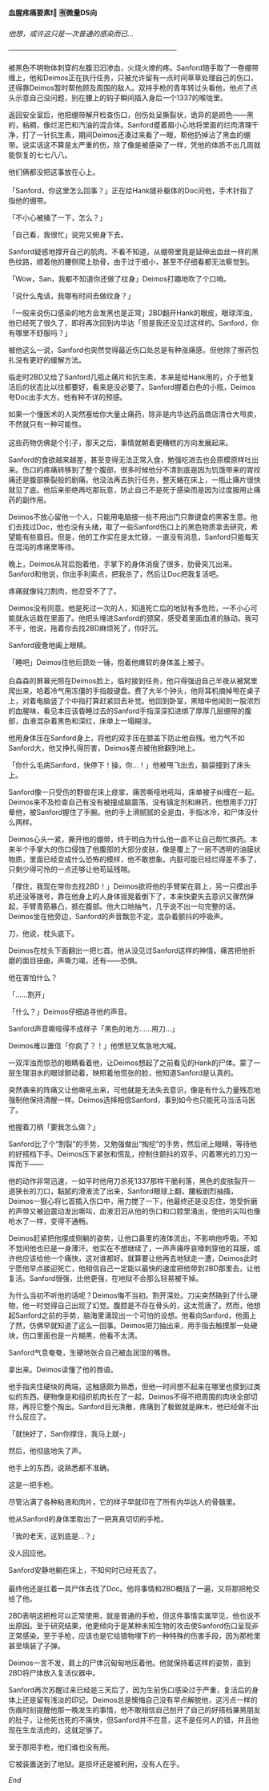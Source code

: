 **血腥疼痛要素❗️🔪**
 **🈶️微量DS向**
<br><br>
_他想，或许这只是一次普通的感染而已…_

 ————————————————————————
 <br><br>
被黑色不明物体刺穿的左腹汩汩渗血，火烧火燎的疼。Sanford随手取了一卷绷带缠上，他和Deimos正在执行任务，只被允许留有一点时间草草处理自己的伤口，还得靠Deimos暂时帮他顾及周围的敌人。双持手枪的青年转过头看他，他点了点头示意自己没问题，别在腰上的钩子瞬间插入身后一个1337的喉咙里。

 
返回安全室后，他把绷带解开检查伤口，创伤处呈撕裂状，诡异的是颜色——黑的，粘稠，像烂泥巴和汽油的混合体。Sanford蹙着眉小心地将里面的烂肉清理干净，打了一针抗生素，期间Deimos还凑过来看了一眼，帮他扔掉沾了黑血的绷带。说实话这不算是太严重的伤，除了像是被感染了一样，凭他的体质不出几周就能恢复的七七八八。

 
他们俩都没把这事放在心上。
 <br><br>
「Sanford，你这里怎么回事？」正在给Hank缝补躯体的Doc问他，手术针指了指他的绷带。

 
「不小心被捅了一下，怎么？」

 
「自己看，我很忙」说完又俯身下去。

 
Sanford疑惑地撑开自己的肌肉。不看不知道，从绷带里竟是延伸出血丝一样的黑色纹路，顺着他的腰侧爬上肋骨，由于过于细小，甚至不仔细看都无法察觉到。

 
「Wow，San，我都不知道你还做了纹身」Deimos打趣地吹了个口哨。

 
「说什么鬼话，我哪有时间去做纹身？」

 
「一般来说伤口感染的地方会发黑也是正常」2BD翻开Hank的眼皮，眼球浑浊，他已经死了很久了，即将再次回到内华达「但是我还没见过这样的。Sanford，你有哪里不舒服吗？」

 
被他这么一说，Sanford也突然觉得最近伤口处总是有种涨痛感，但他除了擦药包扎没有更好的缓解方法。

 
临走时2BD又给了Sanford几瓶止痛片和抗生素，本来是给Hank用的，介于他复活后的状态比以往都要好，看来是没必要了。Sanford握着白色的小瓶，Deimos夸Doc出手大方。他有种不详的预感。

 
如果一个懂医术的人突然塞给你大量止痛药，除非是内华达药品商店清仓大甩卖，不然就只有一种可能性。
<br><br>
这些药物仿佛是个引子，那天之后，事情就朝着更糟糕的方向发展起来。

 
Sanford的食欲越来越差，甚至变得无法正常入食，勉强吃进去也会原模原样吐出来。伤口的疼痛转移到了整个腹部，很多时候他分不清到底是因为饥饿带来的胃绞痛还是腹部撕裂般的剧痛。他没法再去执行任务，整天蜷在床上，一瓶止痛片很快就见了底。他后来拒绝再吃那玩意，防止自己不是死于感染而是因为过度服用止痛药的副作用。

 
Deimos不放心留他一个人，只能用电脑接一些不用出门只靠键盘的黑客生意。他们去找过Doc，他也没有头绪，取了一些Sanford伤口上的黑色物质拿去研究，希望能有些眉目。但是，他的工作实在是太忙碌，一直没有消息，Sanford只能每天在混沌的疼痛里等待。

 
晚上，Deimos从背后抱着他，手掌下的身体消瘦了很多，肋骨突兀出来。Sanford和他说，你出手利索点，把我杀了，然后让Doc把我复活吧。

 
疼痛就像钝刀割肉，他忍受不了了。

 
Deimos没有同意。他是死过一次的人，知道死亡后的地狱有多危险，一不小心可能就永远栽在里面了。他把头埋进Sanford的颈窝，感受着里面血液的脉动。我可不干，他说，拖着你去找2BD麻烦死了，你好沉。

 
Sanford疲惫地阖上眼睛。

 
「睡吧」Deimos往他后颈处一锤，抱着他瘫软的身体盖上被子。
<br><br>
白森森的屏幕光照在Deimos脸上，临时接到任务，他只得强迫自己半夜从被窝里爬出来，哈着冷气用冻僵的手指敲键盘。费了大半个钟头，他将耳机摘掉甩在桌子上，对着电脑竖了个中指打算赶紧回去补觉。他回到卧室，黑暗中他闻到一股浓烈的血腥味，看见本应该昏睡过去的Sanford手指深深扣进绑了厚厚几层绷带的腹部，血液混杂着黑色和深红，床单上一塌糊涂。

 
他用身体压在Sanford身上，将他的双手压在膝盖下防止他自残。他力气不如Sanford大，他又挣扎得厉害，Deimos差点被他掀翻到地上。

 
「你什么毛病Sanford，快停下！操，你…！」他被甩飞出去，脑袋撞到了床头上。

 
Sanford像一只受伤的野兽在床上痉挛，痛苦嘶哑地吼叫，床单被子纠缠在一起。Deimos来不及检查自己有没有被撞成脑震荡，没有镇定剂和麻药，他想用手刀打晕他，被Sanford握住了手腕。他的手上滑腻腻的全是血，手指冰冷，和尸体没什么两样。

 
Deimos心头一紧，撕开他的绷带，终于明白为什么他一直不让自己帮忙换药。本来半个手掌大的伤口侵蚀了他腹部的大部分皮肤，像是覆上了一层不透明的油膜状物质，里面已经变成什么恐怖的模样，他不敢想象。内脏可能已经烂得差不多了，只剩少得可怜的一点还够让他苟延残喘。

 
「撑住，我现在带你去找2BD！」Deimos欲将他的手臂架在肩上，另一只摸出手机还没等拨号，靠在他身上的人身体摇晃着倒下了，本来快要失去意识又骤然弹起，手臂青筋暴凸，抵在腹部。他大口地抽气，几乎说不出一句完整的话。Deimos坐在他旁边，Sanford的声音飘忽不定，混杂着颤抖的呼吸声。

 
刀，他说，枕头底下。

 
Deimos在枕头下面翻出一把匕首。他从没见过Sanford这样的神情，痛苦把他折磨的面目扭曲，声嘶力竭，还有——恐惧。

 
他在害怕什么？

 
「……割开」

 
「什么？」Deimos仔细追寻他的声音。

 
Sanford声音嘶哑得不成样子「黑色的地方……用刀…」

 
Deimos难以置信「你疯了？！」他愤怒又焦急地大喊。

 
一双浑浊而惊恐的眼睛看着他，让Deimos想起了之前看见的Hank的尸体。蒙了一层生理泪水的眼球颤动着，映照着他慌张的脸，他知道Sanford是认真的。

 
突然袭来的阵痛又让他嘶吼出来，可他就是无法失去意识，像是有什么力量残忍地强制他保持清醒一样。Deimos选择相信Sanford，事到如今也只能死马当活马医了。

 
他握着刀柄「要我怎么做？」

 
Sanford比了个“割裂”的手势，又勉强做出“掏挖”的手势，然后闭上眼睛，等待他的好搭档下手。Deimos压下紧张和慌乱，控制住颤抖的双手，闪着寒光的刀刃一挥而下——

 
他的动作非常迅速，一如平时他用刀杀死1337那样干脆利落，黑色的皮肤裂开一道狭长的刀口，黏腻的滑液流了出来，Sanford眼球上翻，腰板剧烈抽搐，Deimos一狠心将匕首插入伤口中，用力搅了一下，他最终还是没忍住，饱受折磨的声带又被迫震动发出嘶叫，血液汩汩从他的伤口和口腔里涌出，使他的尖叫也像呛水了一样，变得不通畅。

 
Deimos赶紧把他摆成侧躺的姿势，让他口鼻里的液体流出，不影响他呼吸。不知不觉间他也已是一身薄汗。他实在不想继续了，一声声痛呼哀嚎刺穿他的耳膜，或许他应该给他一个痛快，这对谁都好。就算要让他再去地狱走一遭，Deimos此时宁愿他早点接迎死亡，他相信自己一定能以最快的速度把他带到2BD那里去，让他复活。Sanford很强，比他更强，在地狱不会那么轻易被干掉。

 
为什么当初不听他的话呢？Deimos悔不当初。割开深处。刀尖突然硌到了什么硬物，他一时觉得自己出现了幻觉。腹腔是不存在骨头的，这太荒唐了。然而，他想起Sanford之前的手势，脑海里涌现出一个可怕的设想。他看向Sanford，他面上了然，仿佛早就知道了这么一回事。Deimos把刀抽出来，用手指去触摸那一处硬块，伤口里面也是一片糊黑，他看不太清。

 
Sanford气息奄奄，生硬地张合自己被血润湿的嘴唇。

 
拿出来。Deimos读懂了他的唇语。

 
他手指夹住硬块的两端，这触感颇为熟悉，但他一时间想不起来在哪里也摸到过类似的东西。硬物像是和组织肌肉长在了一起，Deimos不得不把周围的肉块全部切除，再将它整个掏出。Sanford目光涣散，疼痛到了极致就是麻木，他已经做不出什么反应了。

 
「就快好了，San你撑住，我马上就-」

 
然后，他彻底地失了声。

 
他手上的东西，说熟悉都不准确。

 
这是一把手枪。

 
尽管沾满了各种粘液和肉片，它的样子早就印在了所有内华达人的骨髓里。

 
他从Sanford的身体里取出了一把真真切切的手枪。

 
「我的老天，这到底是…？」

 
没人回应他。

 
Sanford安静地躺在床上，不知何时已经死去了。
<br><br>
最终他还是扛着一具尸体去找了Doc。他将事情和2BD概括了一遍，又将那把枪交给了他。

 
2BD表明这把枪可以正常使用，就是普通的手枪，但这件事情实属罕见，他也说不出原因。至于研究结果，他更倾向于是某种未知生物的攻击使Sanford伤口呈现非正常感染。至于手枪，应该也是它给猎物埋下的一种特殊的伤害手段，因为那枪里甚至填装了子弹。

 
Deimos一言不发，肩上的尸体沉甸甸地压着他。他就保持着这样的姿势，直到2BD将尸体放入复活仪器中。

 
Sanford再次苏醒过来已经是三天后了，因为生前伤口感染过于严重，复活后的身体上还是留有浅淡的印记。Deimos总是懊悔自己没有早点解脱他，这污点一样的伤痕时刻提醒他那一晚发生的事情，他不敢相信自己刨开了自己的好搭档兼男朋友的肚子，让他死也死的不痛快，但Sanford并不在意，这不是任何人的错，并且他现在生龙活虎的，这就足够了。

 
至于那把手枪，他们谁也没有用。

 
它被装置送到了地狱。是损坏还是被利用，没有人在乎。

 
_End_